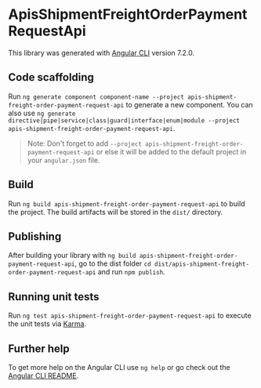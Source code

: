 # ApisShipmentFreightOrderPaymentRequestApi

This library was generated with [Angular CLI](https://github.com/angular/angular-cli) version 7.2.0.

## Code scaffolding

Run `ng generate component component-name --project apis-shipment-freight-order-payment-request-api` to generate a new component. You can also use `ng generate directive|pipe|service|class|guard|interface|enum|module --project apis-shipment-freight-order-payment-request-api`.

> Note: Don't forget to add `--project apis-shipment-freight-order-payment-request-api` or else it will be added to the default project in your `angular.json` file.

## Build

Run `ng build apis-shipment-freight-order-payment-request-api` to build the project. The build artifacts will be stored in the `dist/` directory.

## Publishing

After building your library with `ng build apis-shipment-freight-order-payment-request-api`, go to the dist folder `cd dist/apis-shipment-freight-order-payment-request-api` and run `npm publish`.

## Running unit tests

Run `ng test apis-shipment-freight-order-payment-request-api` to execute the unit tests via [Karma](https://karma-runner.github.io).

## Further help

To get more help on the Angular CLI use `ng help` or go check out the [Angular CLI README](https://github.com/angular/angular-cli/blob/master/README.md).
